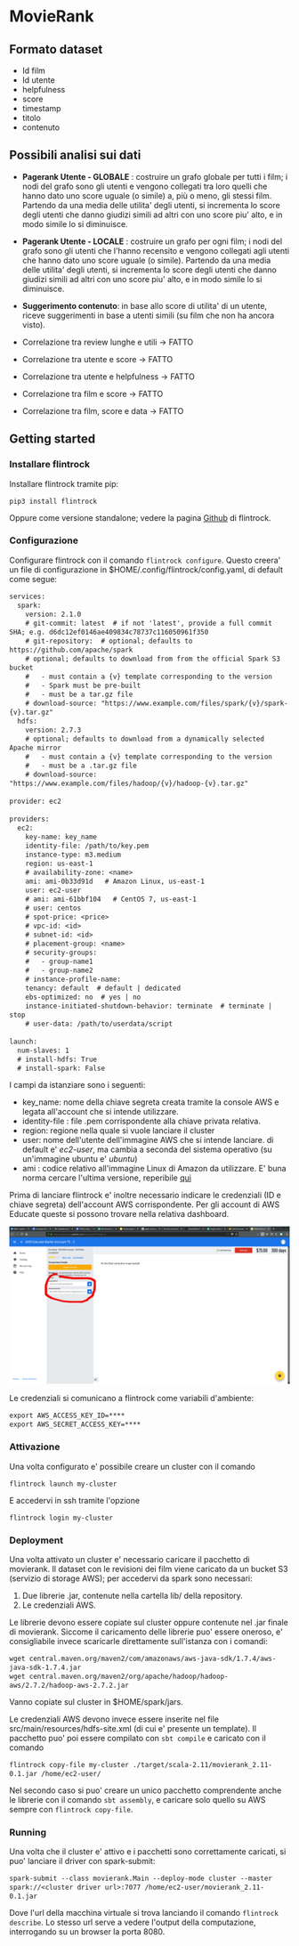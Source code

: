 # MovieRank

## Formato dataset
- Id film
- Id utente
- helpfulness
- score
- timestamp
- titolo
- contenuto

## Possibili analisi sui dati
- **Pagerank Utente - GLOBALE** : costruire un grafo globale per tutti i film; i nodi del grafo sono gli utenti e vengono collegati tra loro quelli che hanno dato uno score uguale (o simile) a, più o meno, gli stessi film. Partendo da una media delle utilita' degli utenti, si incrementa lo score degli utenti che danno giudizi simili ad altri con uno score piu' alto, e in modo simile lo si diminuisce.
 
 - **Pagerank Utente - LOCALE** : costruire un grafo per ogni film; i nodi del grafo sono gli utenti che l'hanno recensito e vengono collegati agli utenti che hanno dato uno score uguale (o simile). Partendo da una media delle utilita' degli utenti, si incrementa lo score degli utenti che danno giudizi simili ad altri con uno score piu' alto, e in modo simile lo si diminuisce.
 
- **Suggerimento contenuto**: in base allo score di utilita' di un utente, riceve suggerimenti in base a utenti simili
 (su film che non ha ancora visto).
 
- Correlazione tra review lunghe e utili -> FATTO
- Correlazione tra utente e score        -> FATTO
- Correlazione tra utente e helpfulness  -> FATTO
- Correlazione tra film e score          -> FATTO
- Correlazione tra film, score e data    -> FATTO

## Getting started

### Installare flintrock
Installare flintrock tramite pip:
```
pip3 install flintrock
```
Oppure come versione standalone; vedere la pagina [Github](https://github.com/nchammas/flintrock#installation) di flintrock.

### Configurazione
Configurare flintrock con il comando `flintrock configure`. Questo creera' un file di configurazione in $HOME/.config/flintrock/config.yaml, di default come segue:
```code=yaml
services:
  spark:
    version: 2.1.0
    # git-commit: latest  # if not 'latest', provide a full commit SHA; e.g. d6dc12ef0146ae409834c78737c116050961f350
    # git-repository:  # optional; defaults to https://github.com/apache/spark
    # optional; defaults to download from from the official Spark S3 bucket
    #   - must contain a {v} template corresponding to the version
    #   - Spark must be pre-built
    #   - must be a tar.gz file
    # download-source: "https://www.example.com/files/spark/{v}/spark-{v}.tar.gz"
  hdfs:
    version: 2.7.3
    # optional; defaults to download from a dynamically selected Apache mirror
    #   - must contain a {v} template corresponding to the version
    #   - must be a .tar.gz file
    # download-source: "https://www.example.com/files/hadoop/{v}/hadoop-{v}.tar.gz"

provider: ec2

providers:
  ec2:
    key-name: key_name
    identity-file: /path/to/key.pem
    instance-type: m3.medium
    region: us-east-1
    # availability-zone: <name>
    ami: ami-0b33d91d   # Amazon Linux, us-east-1
    user: ec2-user
    # ami: ami-61bbf104   # CentOS 7, us-east-1
    # user: centos
    # spot-price: <price>
    # vpc-id: <id>
    # subnet-id: <id>
    # placement-group: <name>
    # security-groups:
    #   - group-name1
    #   - group-name2
    # instance-profile-name:
    tenancy: default  # default | dedicated
    ebs-optimized: no  # yes | no
    instance-initiated-shutdown-behavior: terminate  # terminate | stop
    # user-data: /path/to/userdata/script

launch:
  num-slaves: 1
  # install-hdfs: True
  # install-spark: False
```

I campi da istanziare sono i seguenti:

- key_name: nome della chiave segreta creata tramite la console AWS e legata all'account che si intende utilizzare.
- identity-file : file .pem corrispondente alla chiave privata relativa.
- region: regione nella quale si vuole lanciare il cluster
- user: nome dell'utente dell'immagine AWS che si intende lanciare. di default e' *ec2-user*, ma cambia a seconda del sistema operativo (su un'immagine ubuntu e' *ubuntu*)
- ami : codice relativo all'immagine Linux di Amazon da utilizzare. E' buna norma cercare l'ultima versione, reperibile [qui](https://aws.amazon.com/amazon-linux-2/release-notes/)

Prima di lanciare flintrock e' inoltre necessario indicare le credenziali (ID e chiave segreta) dell'account AWS corrispondente. Per gli account di AWS Educate queste si possono trovare nella relativa dashboard.

![AWS_Educate](./md/aws.png)

Le credenziali si comunicano a flintrock come variabili d'ambiente:
```code=bash
export AWS_ACCESS_KEY_ID=****
export AWS_SECRET_ACCESS_KEY=****
```

### Attivazione
Una volta configurato e' possibile creare un cluster con il comando
```
flintrock launch my-cluster
```
E accedervi in ssh tramite l'opzione
```
flintrock login my-cluster
```

### Deployment

Una volta attivato un cluster e' necessario caricare il pacchetto di movierank.
Il dataset con le revisioni dei film viene caricato da un bucket S3 (servizio di storage AWS); per accedervi da spark sono necessari:

1. Due librerie .jar, contenute nella cartella lib/ della repository.
2. Le credenziali AWS.

Le librerie devono essere copiate sul cluster oppure contenute nel .jar finale di movierank.
Siccome il caricamento delle librerie puo' essere oneroso, e' consigliabile invece scaricarle direttamente sull'istanza con i comandi:
```
wget central.maven.org/maven2/com/amazonaws/aws-java-sdk/1.7.4/aws-java-sdk-1.7.4.jar
wget central.maven.org/maven2/org/apache/hadoop/hadoop-aws/2.7.2/hadoop-aws-2.7.2.jar
```
Vanno copiate sul cluster in $HOME/spark/jars.

Le credenziali AWS devono invece essere inserite nel file src/main/resources/hdfs-site.xml
(di cui e' presente un template). Il pacchetto puo' poi essere compilato con `sbt compile` e caricato con il comando
```
flintrock copy-file my-cluster ./target/scala-2.11/movierank_2.11-0.1.jar /home/ec2-user/
```

Nel secondo caso si puo' creare un unico pacchetto comprendente anche le librerie con il comando `sbt assembly`, e caricare solo quello su AWS sempre con `flintrock copy-file`.


### Running

Una volta che il cluster e' attivo e i pacchetti sono correttamente caricati, si puo' lanciare il driver con spark-submit:
```
spark-submit --class movierank.Main --deploy-mode cluster --master spark://<cluster driver url>:7077 /home/ec2-user/movierank_2.11-0.1.jar
```

Dove l'url della macchina virtuale si trova lanciando il comando `flintrock describe`. Lo stesso url serve a vedere l'output della computazione, interrogando su un browser la porta 8080.